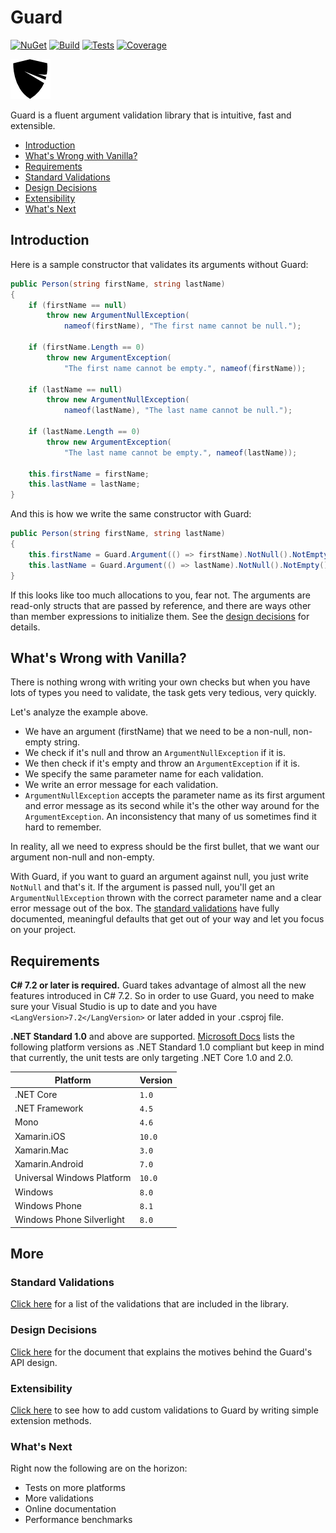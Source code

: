 # Guard

[![NuGet](https://img.shields.io/nuget/v/Dawn.Guard.svg?style=flat)](https://www.nuget.org/packages/Dawn.Guard/)
[![Build](https://ci.appveyor.com/api/projects/status/add0vx8i2yacvprf/branch/dev?svg=true)](https://ci.appveyor.com/project/safak/guard/branch/dev)
[![Tests](https://img.shields.io/appveyor/tests/safak/guard/dev.svg)](https://ci.appveyor.com/project/safak/guard/branch/dev)
[![Coverage](https://codecov.io/gh/safakgur/guard/branch/dev/graph/badge.svg)](https://codecov.io/gh/safakgur/guard/branch/dev)

![Logo](media/guard-64.png)

Guard is a fluent argument validation library that is intuitive, fast and extensible.

* [Introduction](#introduction)
* [What's Wrong with Vanilla?](#whats-wrong-with-vanilla)
* [Requirements](#requirements)
* [Standard Validations](#standard-validations)
* [Design Decisions](#design-decisions)
* [Extensibility](#extensibility)
* [What's Next](#whats-next)

## Introduction

Here is a sample constructor that validates its arguments without Guard:

```c#
public Person(string firstName, string lastName)
{
    if (firstName == null)
        throw new ArgumentNullException(
            nameof(firstName), "The first name cannot be null.");

    if (firstName.Length == 0)
        throw new ArgumentException(
            "The first name cannot be empty.", nameof(firstName));

    if (lastName == null)
        throw new ArgumentNullException(
            nameof(lastName), "The last name cannot be null.");

    if (lastName.Length == 0)
        throw new ArgumentException(
            "The last name cannot be empty.", nameof(lastName));

    this.firstName = firstName;
    this.lastName = lastName;
}
```

And this is how we write the same constructor with Guard:

```c#
public Person(string firstName, string lastName)
{
    this.firstName = Guard.Argument(() => firstName).NotNull().NotEmpty();
    this.lastName = Guard.Argument(() => lastName).NotNull().NotEmpty();
}
```

If this looks like too much allocations to you, fear not. The arguments are read-only structs that
are passed by reference, and there are ways other than member expressions to initialize them.
See the [design decisions][1] for details.

## What's Wrong with Vanilla?

There is nothing wrong with writing your own checks but when you have lots of types you need to
validate, the task gets very tedious, very quickly.

Let's analyze the example above.
* We have an argument (firstName) that we need to be a non-null, non-empty string.
* We check if it's null and throw an `ArgumentNullException` if it is.
* We then check if it's empty and throw an `ArgumentException` if it is.
* We specify the same parameter name for each validation.
* We write an error message for each validation.
* `ArgumentNullException` accepts the parameter name as its first argument and error message as its
second while it's the other way around for the `ArgumentException`. An inconsistency that many of us
sometimes find it hard to remember.

In reality, all we need to express should be the first bullet, that we want our argument non-null
and non-empty.

With Guard, if you want to guard an argument against null, you just write `NotNull` and that's it.
If the argument is passed null, you'll get an `ArgumentNullException` thrown with the correct
parameter name and a clear error message out of the box. The [standard validations](#standard-validations)
have fully documented, meaningful defaults that get out of your way and let you focus on your project.

## Requirements

**C# 7.2 or later is required.** Guard takes advantage of almost all the new features introduced in
C# 7.2. So in order to use Guard, you need to make sure your Visual Studio is up to date and you
have `<LangVersion>7.2</LangVersion>` or later added in your .csproj file.

**.NET Standard 1.0** and above are supported. [Microsoft Docs][2] lists the following platform
versions as .NET Standard 1.0 compliant but keep in mind that currently, the unit tests are only
targeting .NET Core 1.0 and 2.0.

| Platform                   | Version |
| -------------------------- | ------- |
| .NET Core                  | `1.0`   |
| .NET Framework             | `4.5`   |
| Mono                       | `4.6`   |
| Xamarin.iOS                | `10.0`  |
| Xamarin.Mac                | `3.0`   |
| Xamarin.Android            | `7.0`   |
| Universal Windows Platform | `10.0`  |
| Windows                    | `8.0`   |
| Windows Phone              | `8.1`   |
| Windows Phone Silverlight  | `8.0`   |

## More

### Standard Validations

[Click here][3] for a list of the validations that are included in the library.

### Design Decisions

[Click here][1] for the document that explains the motives behind the Guard's API design.

### Extensibility

[Click here][4] to see how to add custom validations to Guard by writing simple extension methods.

### What's Next

Right now the following are on the horizon:

* Tests on more platforms
* More validations
* Online documentation
* Performance benchmarks

[1]: docs/design-decisions.md
[2]: https://docs.microsoft.com/dotnet/standard/net-standard
[3]: docs/standard-validations.md
[4]: docs/extensibility.md
[5]: https://github.com/safakgur/guard/tree/dev
[6]: https://github.com/safakgur/guard/tree/master
